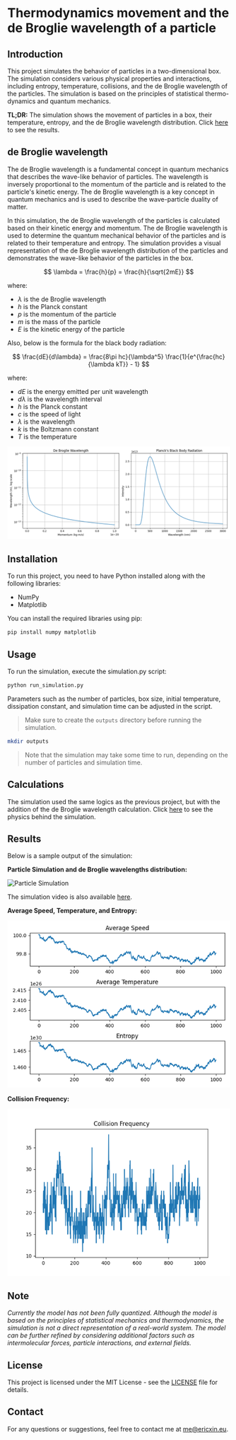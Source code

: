 # Thermodynamics movement and the de Broglie wavelength of a particle

## Introduction
This project simulates the behavior of particles in a two-dimensional box. The simulation considers various physical properties and interactions, including entropy, temperature, collisions, and the de Broglie wavelength of the particles. The simulation is based on the principles of statistical thermo-dynamics and quantum mechanics.

**TL;DR:** The simulation shows the movement of particles in a box, their temperature, entropy, and the de Broglie wavelength distribution. Click [here](#results) to see the results.

## de Broglie wavelength

The de Broglie wavelength is a fundamental concept in quantum mechanics that describes the wave-like behavior of particles. The wavelength is inversely proportional to the momentum of the particle and is related to the particle's kinetic energy. The de Broglie wavelength is a key concept in quantum mechanics and is used to describe the wave-particle duality of matter.

In this simulation, the de Broglie wavelength of the particles is calculated based on their kinetic energy and momentum. The de Broglie wavelength is used to determine the quantum mechanical behavior of the particles and is related to their temperature and entropy. The simulation provides a visual representation of the de Broglie wavelength distribution of the particles and demonstrates the wave-like behavior of the particles in the box.

$$ \lambda = \frac{h}{p} = \frac{h}{\sqrt{2mE}} $$

where:
- $\lambda$ is the de Broglie wavelength
- $h$ is the Planck constant
- $p$ is the momentum of the particle
- $m$ is the mass of the particle
- $E$ is the kinetic energy of the particle

Also, below is the formula for the black body radiation:

$$ \frac{dE}{d\lambda} = \frac{8\pi hc}{\lambda^5} \frac{1}{e^{\frac{hc}{\lambda kT}} - 1} $$

where:
- $dE$ is the energy emitted per unit wavelength
- $d\lambda$ is the wavelength interval
- $h$ is the Planck constant
- $c$ is the speed of light
- $\lambda$ is the wavelength
- $k$ is the Boltzmann constant
- $T$ is the temperature

![de Broglie wavelength](assets/intro.png)

## Installation

To run this project, you need to have Python installed along with the following libraries:

- NumPy
- Matplotlib

You can install the required libraries using pip:

```sh
pip install numpy matplotlib
```

## Usage

To run the simulation, execute the simulation.py script:

```sh
python run_simulation.py
```

Parameters such as the number of particles, box size, initial temperature, dissipation constant, and simulation time can be adjusted in the script.

> Make sure to create the `outputs` directory before running the simulation.

```sh
mkdir outputs
```

> Note that the simulation may take some time to run, depending on the number of particles and simulation time.

## Calculations

The simulation used the same logics as the previous project, but with the addition of the de Broglie wavelength calculation. Click [here](https://github.com/Eric-xin/entropy_simulation#physics-considerations) to see the physics behind the simulation.

## Results

Below is a sample output of the simulation:

**Particle Simulation and de Broglie wavelengths distribution:**

![Particle Simulation](assets/particles_simulation_large.gif)

<!-- ![Particle Simulation](assets/particles_simulation_small.gif) -->

The simulation video is also available [here](outputs-sample/particles_simulation.mp4).

**Average Speed, Temperature, and Entropy:**

![Average Speed, Temperature, and Entropy](assets/average_speed_temperature_entropy.png)

**Collision Frequency:**

![Collision Frequency](assets/collision_frequency.png)

## Note
*Currently the model has not been fully quantized. Although the model is based on the principles of statistical mechanics and thermodynamics, the simulation is not a direct representation of a real-world system. The model can be further refined by considering additional factors such as intermolecular forces, particle interactions, and external fields.*

## License

This project is licensed under the MIT License - see the [LICENSE](LICENSE) file for details.

## Contact

For any questions or suggestions, feel free to contact me at [me@ericxin.eu](mailto:me@ericxin.eu).